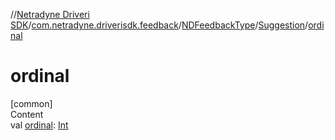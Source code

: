 //[Netradyne Driveri SDK](../../../index.md)/[com.netradyne.driverisdk.feedback](../../index.md)/[NDFeedbackType](../index.md)/[Suggestion](index.md)/[ordinal](ordinal.md)



# ordinal  
[common]  
Content  
val [ordinal](ordinal.md): [Int](https://kotlinlang.org/api/latest/jvm/stdlib/kotlin/-int/index.html)  



